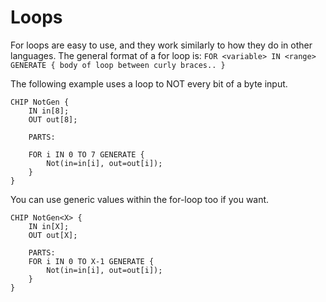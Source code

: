 # Loops

For loops are easy to use, and they work similarly to how they do in other languages. The general format of a for loop is:
`FOR <variable> IN <range> GENERATE { body of loop between curly braces.. }`


The following example uses a loop to NOT every bit of a byte input.
``` hdl
CHIP NotGen {
    IN in[8];
    OUT out[8];

    PARTS:
    
    FOR i IN 0 TO 7 GENERATE {
        Not(in=in[i], out=out[i]);
    }
}
```

You can use generic values within the for-loop too if you want.
``` hdl
CHIP NotGen<X> {
    IN in[X];
    OUT out[X];

    PARTS:
    FOR i IN 0 TO X-1 GENERATE {
        Not(in=in[i], out=out[i]);
    }
}
```
